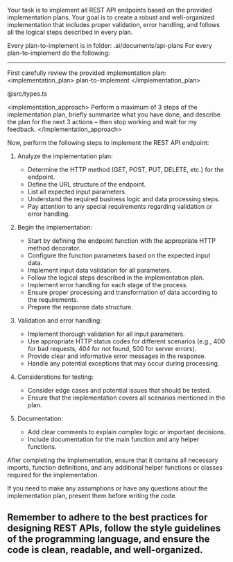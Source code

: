 Your task is to implement all REST API endpoints based on the provided implementation plans. Your goal is to create a robust and well-organized implementation that includes proper validation, error handling, and follows all the logical steps described in every plan.

Every plan-to-implement is in folder:
.ai/documents/api-plans
For every plan-to-implement do the following:

---

First carefully review the provided implementation plan:
<implementation_plan>
plan-to-implement
</implementation_plan>

<types>
@src/types.ts
</types>


<implementation_approach>
Perform a maximum of 3 steps of the implementation plan, briefly summarize what you have done, and describe the plan for the next 3 actions – then stop working and wait for my feedback.
</implementation_approach>

Now, perform the following steps to implement the REST API endpoint:

1. Analyze the implementation plan:

   - Determine the HTTP method (GET, POST, PUT, DELETE, etc.) for the endpoint.
   - Define the URL structure of the endpoint.
   - List all expected input parameters.
   - Understand the required business logic and data processing steps.
   - Pay attention to any special requirements regarding validation or error handling.

2. Begin the implementation:

   - Start by defining the endpoint function with the appropriate HTTP method decorator.
   - Configure the function parameters based on the expected input data.
   - Implement input data validation for all parameters.
   - Follow the logical steps described in the implementation plan.
   - Implement error handling for each stage of the process.
   - Ensure proper processing and transformation of data according to the requirements.
   - Prepare the response data structure.

3. Validation and error handling:

   - Implement thorough validation for all input parameters.
   - Use appropriate HTTP status codes for different scenarios (e.g., 400 for bad requests, 404 for not found, 500 for server errors).
   - Provide clear and informative error messages in the response.
   - Handle any potential exceptions that may occur during processing.

4. Considerations for testing:

   - Consider edge cases and potential issues that should be tested.
   - Ensure that the implementation covers all scenarios mentioned in the plan.

5. Documentation:
   - Add clear comments to explain complex logic or important decisions.
   - Include documentation for the main function and any helper functions.

After completing the implementation, ensure that it contains all necessary imports, function definitions, and any additional helper functions or classes required for the implementation.

If you need to make any assumptions or have any questions about the implementation plan, present them before writing the code.

## Remember to adhere to the best practices for designing REST APIs, follow the style guidelines of the programming language, and ensure the code is clean, readable, and well-organized.
